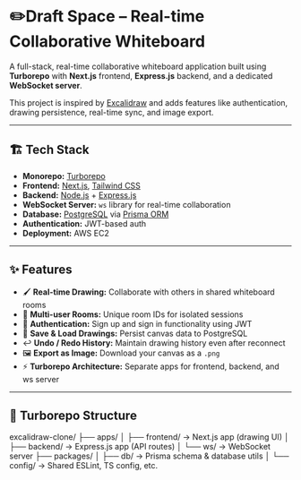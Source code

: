 # ✏️Draft Space – Real-time Collaborative Whiteboard

A full-stack, real-time collaborative whiteboard application built using **Turborepo** with **Next.js** frontend, **Express.js** backend, and a dedicated **WebSocket server**.

This project is inspired by [Excalidraw](https://excalidraw.com) and adds features like authentication, drawing persistence, real-time sync, and image export.

---

## 🏗️ Tech Stack

- **Monorepo:** [Turborepo](https://turbo.build/)
- **Frontend:** [Next.js](https://nextjs.org/), [Tailwind CSS](https://tailwindcss.com/)
- **Backend:** [Node.js](https://nodejs.org/) + [Express.js](https://expressjs.com/)
- **WebSocket Server:** `ws` library for real-time collaboration
- **Database:** [PostgreSQL](https://www.postgresql.org/) via [Prisma ORM](https://www.prisma.io/)
- **Authentication:** JWT-based auth
- **Deployment:** AWS EC2

---

## ✨ Features

- 🖌️ **Real-time Drawing:** Collaborate with others in shared whiteboard rooms
- 🧩 **Multi-user Rooms:** Unique room IDs for isolated sessions
- 🔐 **Authentication:** Sign up and sign in functionality using JWT
- 💾 **Save & Load Drawings:** Persist canvas data to PostgreSQL
- ↩️ **Undo / Redo History:** Maintain drawing history even after reconnect
- 🖼️ **Export as Image:** Download your canvas as a `.png`
- ⚡ **Turborepo Architecture:** Separate apps for frontend, backend, and ws server

---

## 🧱 Turborepo Structure

excalidraw-clone/
├── apps/
│ ├── frontend/ → Next.js app (drawing UI)
│ ├── backend/ → Express.js app (API routes)
│ └── ws/ → WebSocket server
├── packages/
│ ├── db/ → Prisma schema & database utils
│ └── config/ → Shared ESLint, TS config, etc.



